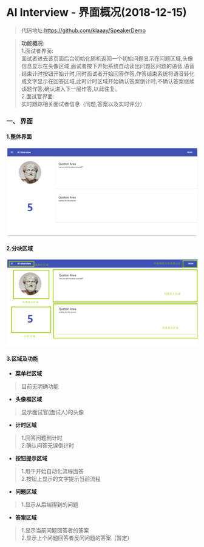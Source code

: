 # AI Interview - 界面概况(2018-12-15)

> 代码地址:https://github.com/klaaay/SpeakerDemo

> **功能概况**:  
> 1.面试者界面:  
> 面试者进去该页面后台初始化随机返回一个初始问题显示在问题区域,头像信息显示在头像区域,面试者按下开始系统自动读出问题区问题的语音,语音结束计时按钮开始计时,同时面试者开始回答作答,作答结束系统将语音转化成文字显示在回答区域,此时计时区域开始确认答案倒计时,不确认答案继续该题作答,确认进入下一层作答,以此往复。  
> 2.面试官界面:  
> 实时跟踪相关面试者信息（问题,答案以及实时评分）

###  一、 界面
#### 1.整体界面
![整体界面](./img/界面概况.png)

#### 2.分块区域
![分块区域](./img/区域划分.png)

#### 3.区域及功能
 + **菜单栏区域**
 > 目前无明确功能 

 + **头像框区域**
> 显示面试官(面试人)的头像

+ **计时区域**
> 1.回答问题倒计时  
> 2.确认问答无误倒计时

+ **按钮提示区域**
> 1.用于开始自动化流程面答  
> 2.按钮上显示的文字提示当前流程

+ **问题区域**
> 1.显示从后端得到的问题

+ **答案区域**
> 1.显示当前问题回答者的答案  
> 2.显示上个问题回答者反问问题的答案（暂定）
